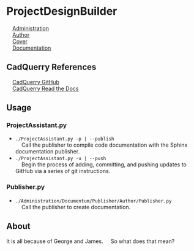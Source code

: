 # ProjectDesignBuilder

&nbsp;&nbsp;&nbsp;&nbsp;[Administration](https://github.com/Technicus/ProjectDesignBuilder/tree/main/Administration)<br>
&nbsp;&nbsp;&nbsp;&nbsp;[Author](https://github.com/Technicus/ProjectDesignBuilder/tree/main/Administration/Documentum/Publisher/Author)<br>
&nbsp;&nbsp;&nbsp;&nbsp;[Cover](https://github.com/Technicus/ProjectDesignBuilder/blob/main/Design/Resources/Media/Images/CoverPage/oreilly.pdf)<br>
&nbsp;&nbsp;&nbsp;&nbsp;[Documentation](https://htmlpreview.github.io/?https://github.com/Technicus/ProjectDesignBuilder/blob/main/Administration/Documentum/Proscribo/html/index.html)
## CadQuerry References
&nbsp;&nbsp;&nbsp;&nbsp;[CadQuerry GitHub](https://github.com/CadQuery/cadquery)<br>
&nbsp;&nbsp;&nbsp;&nbsp;[CadQuerry Read the Docs](https://cadquery.readthedocs.io/en/latest/)<br>

## Usage
### ProjectAssistant.py
* `./ProjectAssistant.py -p | --publish`<br>
&nbsp;&nbsp;&nbsp;&nbsp;Call the publisher to compile code documentation with the Sphinx documentation publisher.
* `./ProjectAssistant.py -u | --push`<br>
&nbsp;&nbsp;&nbsp;&nbsp;Begin the process of adding, committing, and pushing updates to GitHub via a series of git instructions.
### Publisher.py
* `./Administration/Documentum/Publisher/Author/Publisher.py`<br>
&nbsp;&nbsp;&nbsp;&nbsp;Call the publisher to create documentation.

## About
It is all because of George and James.
&nbsp;&nbsp;&nbsp;&nbsp;So what does that mean?
